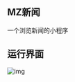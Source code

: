 ## MZ新闻
一个浏览新闻的小程序

## 运行界面
![img](https://raw.githubusercontent.com/luyaopai/wechatprogram/master/assets/screen_page.jpg)

